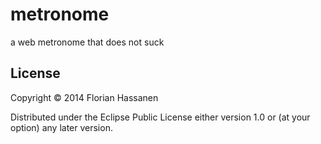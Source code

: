 # metronome

a web metronome that does not suck

## License

Copyright © 2014 Florian Hassanen

Distributed under the Eclipse Public License either version 1.0 or (at your option) any later version.
